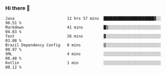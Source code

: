 ### Hi there 👋

<!--START_SECTION:waka-->

```text
Java                       12 hrs 57 mins  ██████████████████████▓░░   90.51 %
Markdown                   41 mins         █▒░░░░░░░░░░░░░░░░░░░░░░░   04.83 %
Text                       26 mins         ▓░░░░░░░░░░░░░░░░░░░░░░░░   03.08 %
Brazil Dependency Config   8 mins          ▒░░░░░░░░░░░░░░░░░░░░░░░░   00.97 %
XML                        4 mins          ░░░░░░░░░░░░░░░░░░░░░░░░░   00.48 %
Kotlin                     1 min           ░░░░░░░░░░░░░░░░░░░░░░░░░   00.12 %
```

<!--END_SECTION:waka-->

<!--
**jerry-shao/jerry-shao** is a ✨ _special_ ✨ repository because its `README.md` (this file) appears on your GitHub profile.

Here are some ideas to get you started:

- 🔭 I’m currently working on ...
- 🌱 I’m currently learning ...
- 👯 I’m looking to collaborate on ...
- 🤔 I’m looking for help with ...
- 💬 Ask me about ...
- 📫 How to reach me: ...
- 😄 Pronouns: ...
- ⚡ Fun fact: ...
-->
